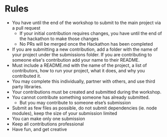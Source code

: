 # Rules

- You have until the end of the workshop to submit to the main project via a pull request
    - If your initial contribution requires changes, you have until the end of the hackathon to make those changes
    - No PRs will be merged once the Hackathon has been completed
- If you are submitting a new contribution, add a folder with the name of your project under the submissions folder. If you are contributing to someone else's contribution add your name to their README.
- Must include a README.md with the name of the project, a list of contributors, how to run your project, what it does, and why you contributed it.
- You may complete this individually, partner with others, and use third party libraries.
- Your contributions must be created and submitted during the workshop.
- You cannot contribute something someone has already submitted.
    - But you may contribute to someone else’s submission
- Submit as few files as possible, do not submit dependencies (ie. node modules), keep the size of your submission limited
- You can make only one submission
- Keep all contributions professional
- Have fun, and get creative
